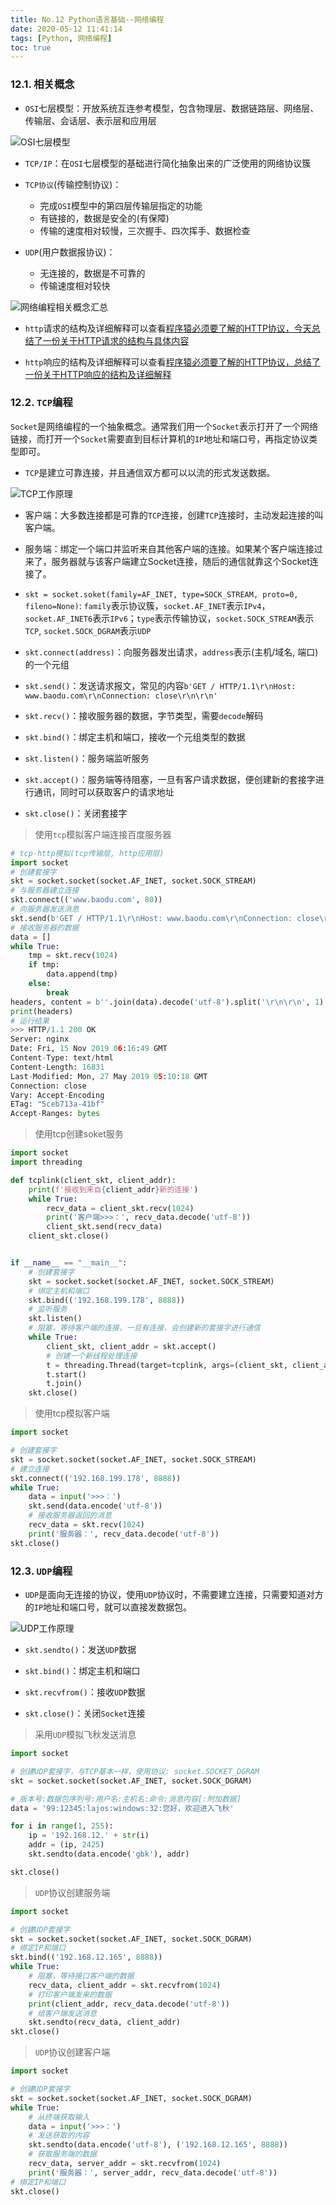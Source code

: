 ```yaml
---
title: No.12 Python语言基础--网络编程
date: 2020-05-12 11:41:14
tags: [Python, 网络编程]
toc: true
---
```


### 12.1. 相关概念

+ `OSI`七层模型：开放系统互连参考模型，包含物理层、数据链路层、网络层、传输层、会话层、表示层和应用层

<!--more-->

![`OSI`七层模型](https://gitee.com/lajos/image_bucket/raw/master/skill/OSI.png)

+ `TCP/IP`：在`OSI`七层模型的基础进行简化抽象出来的广泛使用的网络协议簇

+ `TCP协议`(传输控制协议)：

  - 完成`OSI`模型中的第四层传输层指定的功能
  - 有链接的，数据是安全的(有保障)
  - 传输的速度相对较慢，三次握手、四次挥手、数据检查

+ `UDP`(用户数据报协议)：

  - 无连接的，数据是不可靠的
  - 传输速度相对较快

![网络编程相关概念汇总](https://gitee.com/lajos/image_bucket/raw/master/skill/network%20program.png)

+ `http`请求的结构及详细解释可以查看[程序猿必须要了解的HTTP协议，今天总结了一份关于HTTP请求的结构与具体内容](https://blog.csdn.net/sinat_41898105/article/details/80951072)

+ `http`响应的结构及详细解释可以查看[程序猿必须要了解的HTTP协议，总结了一份关于HTTP响应的结构及详细解释](https://blog.csdn.net/sinat_41898105/article/details/80952338)

### 12.2. `TCP`编程

`Socket`是网络编程的一个抽象概念。通常我们用一个`Socket`表示打开了一个网络链接，而打开一个`Socket`需要直到目标计算机的`IP`地址和端口号，再指定协议类型即可。

+ `TCP`是建立可靠连接，并且通信双方都可以以流的形式发送数据。

![`TCP`工作原理](https://gitee.com/lajos/image_bucket/raw/master/skill/tcp.png)

+ 客户端：大多数连接都是可靠的`TCP`连接，创建`TCP`连接时，主动发起连接的叫客户端。

+ 服务端：绑定一个端口并监听来自其他客户端的连接。如果某个客户端连接过来了，服务器就与该客户端建立Socket连接，随后的通信就靠这个Socket连接了。

+ `skt = socket.soket(family=AF_INET, type=SOCK_STREAM, proto=0, fileno=None)`: `family`表示协议簇，`socket.AF_INET`表示`IPv4`，`socket.AF_INET6`表示`IPv6`；`type`表示传输协议，`socket.SOCK_STREAM`表示`TCP`, `socket.SOCK_DGRAM`表示`UDP`

+ `skt.connect(address)`：向服务器发出请求，`address`表示(主机/域名, 端口)的一个元组

+ `skt.send()`：发送请求报文，常见的内容`b'GET / HTTP/1.1\r\nHost: www.baodu.com\r\nConnection: close\r\n\r\n'`

+ `skt.recv()`：接收服务器的数据，字节类型，需要`decode`解码

+ `skt.bind()`：绑定主机和端口，接收一个元组类型的数据

+ `skt.listen()`：服务端监听服务

+ `skt.accept()`：服务端等待阻塞，一旦有客户请求数据，便创建新的套接字进行通讯，同时可以获取客户的请求地址

+ `skt.close()`：关闭套接字

> 使用`tcp`模拟客户端连接百度服务器

```python
# tcp-http模拟(tcp传输层, http应用层)
import socket
# 创建套接字
skt = socket.socket(socket.AF_INET, socket.SOCK_STREAM)
# 与服务器建立连接
skt.connect(('www.baodu.com', 80))
# 向服务器发送消息
skt.send(b'GET / HTTP/1.1\r\nHost: www.baodu.com\r\nConnection: close\r\n\r\n')
# 接收服务器的数据
data = []
while True:
    tmp = skt.recv(1024)
    if tmp:
        data.append(tmp)
    else:
        break
headers, content = b''.join(data).decode('utf-8').split('\r\n\r\n', 1)
print(headers)
# 运行结果
>>> HTTP/1.1 200 OK
Server: nginx
Date: Fri, 15 Nov 2019 06:16:49 GMT
Content-Type: text/html
Content-Length: 16831
Last-Modified: Mon, 27 May 2019 05:10:18 GMT
Connection: close
Vary: Accept-Encoding
ETag: "5ceb713a-41bf"
Accept-Ranges: bytes
```

> 使用tcp创建soket服务

```python
import socket
import threading

def tcplink(client_skt, client_addr):
    print(f'接收到来自{client_addr}新的连接')
    while True:
        recv_data = client_skt.recv(1024)
        print('客户端>>>：', recv_data.decode('utf-8'))
        client_skt.send(recv_data)
    client_skt.close()


if __name__ == "__main__":
    # 创建套接字
    skt = socket.socket(socket.AF_INET, socket.SOCK_STREAM)
    # 绑定主机和端口
    skt.bind(('192.168.199.178', 8888))
    # 监听服务
    skt.listen()
    # 阻塞，等待客户端的连接，一旦有连接，会创建新的套接字进行通信
    while True:
        client_skt, client_addr = skt.accept()
        # 创建一个新线程处理连接
        t = threading.Thread(target=tcplink, args=(client_skt, client_addr))
        t.start()
        t.join()
    skt.close()
```

> 使用tcp模拟客户端

```python
import socket

# 创建套接字
skt = socket.socket(socket.AF_INET, socket.SOCK_STREAM)
# 建立连接
skt.connect(('192.168.199.178', 8888))
while True:
    data = input('>>>：')
    skt.send(data.encode('utf-8'))
    # 接收服务器返回的消息
    recv_data = skt.recv(1024)
    print('服务器：', recv_data.decode('utf-8'))
skt.close()
```

### 12.3. `UDP`编程

+ `UDP`是面向无连接的协议，使用`UDP`协议时，不需要建立连接，只需要知道对方的`IP`地址和端口号，就可以直接发数据包。

![`UDP`工作原理](https://gitee.com/lajos/image_bucket/raw/master/skill/udp.png)

+ `skt.sendto()`：发送`UDP`数据

+ `skt.bind()`：绑定主机和端口

+ `skt.recvfrom()`：接收`UDP`数据

+ `skt.close()`：关闭`Socket`连接


> 采用`UDP`模拟飞秋发送消息

```python
import socket

# 创建UDP套接字，与TCP基本一样，使用协议: socket.SOCKET_DGRAM
skt = socket.socket(socket.AF_INET, socket.SOCK_DGRAM)

# 版本号:数据包序列号:用户名:主机名:命令:消息内容[:附加数据]
data = '99:12345:lajos:windows:32:您好，欢迎进入飞秋'

for i in range(1, 255):
    ip = '192.168.12.' + str(i)
    addr = (ip, 2425)
    skt.sendto(data.encode('gbk'), addr)

skt.close()
```

> `UDP`协议创建服务端

```python
import socket

# 创建UDP套接字
skt = socket.socket(socket.AF_INET, socket.SOCK_DGRAM)
# 绑定IP和端口
skt.bind(('192.168.12.165', 8888))
while True:
    # 阻塞，等待接口客户端的数据
    recv_data, client_addr = skt.recvfrom(1024)
    # 打印客户端发来的数据
    print(client_addr, recv_data.decode('utf-8'))
    # 给客户端发送消息
    skt.sendto(recv_data, client_addr)
skt.close()
```

> `UDP`协议创建客户端

```python
import socket

# 创建UDP套接字
skt = socket.socket(socket.AF_INET, socket.SOCK_DGRAM)
while True:
    # 从终端获取输入
    data = input('>>>：')
    # 发送获取的内容
    skt.sendto(data.encode('utf-8'), ('192.168.12.165', 8888))
    # 获取服务端的数据
    recv_data, server_addr = skt.recvfrom(1024)
    print('服务器：', server_addr, recv_data.decode('utf-8'))
# 绑定IP和端口
skt.close()
```

